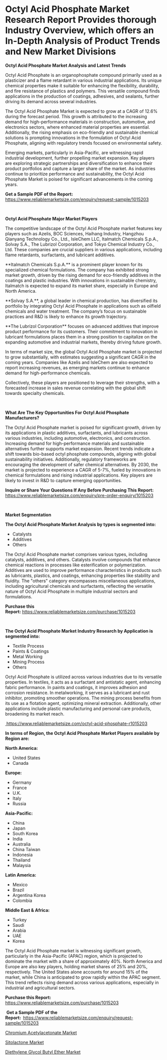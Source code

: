 <p><h1>Octyl Acid Phosphate Market Research Report Provides thorough Industry Overview, which offers an In-Depth Analysis of Product Trends and New Market Divisions</h1></p><p><strong>Octyl Acid Phosphate Market Analysis and Latest Trends</strong></p>
<p><p>Octyl Acid Phosphate is an organophosphate compound primarily used as a plasticizer and a flame retardant in various industrial applications. Its unique chemical properties make it suitable for enhancing the flexibility, durability, and fire resistance of plastics and polymers. This versatile compound finds applications in the production of coatings, adhesives, and sealants, further driving its demand across several industries.</p><p>The Octyl Acid Phosphate Market is expected to grow at a CAGR of 12.6% during the forecast period. This growth is attributed to the increasing demand for high-performance materials in construction, automotive, and electronics sectors, where enhanced material properties are essential. Additionally, the rising emphasis on eco-friendly and sustainable chemical solutions is prompting innovations in the formulation of Octyl Acid Phosphate, aligning with regulatory trends focused on environmental safety.</p><p>Emerging markets, particularly in Asia-Pacific, are witnessing rapid industrial development, further propelling market expansion. Key players are exploring strategic partnerships and diversification to enhance their product portfolios and capture a larger share of the market. As industries continue to prioritize performance and sustainability, the Octyl Acid Phosphate Market is poised for significant advancements in the coming years.</p></p>
<p><strong>Get a Sample PDF of the Report:&nbsp;</strong> <a href="https://www.reliablemarketsize.com/enquiry/request-sample/1015203?utm_campaign=2008&utm_medium=2&utm_source=Github&utm_content=ia&utm_term=06032025&utm_id=octyl-acid-phosphate">https://www.reliablemarketsize.com/enquiry/request-sample/1015203</a></p>
<p>&nbsp;</p>
<p><strong>Octyl Acid Phosphate Major Market Players</strong></p>
<p><p>The competitive landscape of the Octyl Acid Phosphate market features key players such as Azelis, BOC Sciences, Haihang Industry, Hangzhou Qianyang Technology Co., Ltd., IsleChem LLC, Italmatch Chemicals S.p.A., Solvay S.A., The Lubrizol Corporation, and Tokyo Chemical Industry Co., Ltd. These companies are crucial suppliers in various applications, including flame retardants, surfactants, and lubricant additives.</p><p>**Italmatch Chemicals S.p.A.** is a prominent player known for its specialized chemical formulations. The company has exhibited strong market growth, driven by the rising demand for eco-friendly additives in the coatings and plastic industries. With innovations in sustainable chemistry, Italmatch is expected to expand its market share, especially in Europe and North America.</p><p>**Solvay S.A.**, a global leader in chemical production, has diversified its portfolio by integrating Octyl Acid Phosphate in applications such as oilfield chemicals and water treatment. The company’s focus on sustainable practices and R&D is likely to enhance its growth trajectory.</p><p>**The Lubrizol Corporation** focuses on advanced additives that improve product performance for its customers. Their commitment to innovation in lubricant formulations places them in a strong position to capitalize on the expanding automotive and industrial markets, thereby driving future growth.</p><p>In terms of market size, the global Octyl Acid Phosphate market is projected to grow substantially, with estimates suggesting a significant CAGR in the coming years. Companies like Azelis and IsleChem are also expected to report increasing revenues, as emerging markets continue to enhance demand for high-performance chemicals. </p><p>Collectively, these players are positioned to leverage their strengths, with a forecasted increase in sales revenue correlating with the global shift towards specialty chemicals.</p></p>
<p>&nbsp;</p>
<p><strong>What Are The Key Opportunities For Octyl Acid Phosphate Manufacturers?</strong></p>
<p><p>The Octyl Acid Phosphate market is poised for significant growth, driven by its applications in plastic additives, surfactants, and lubricants across various industries, including automotive, electronics, and construction. Increasing demand for high-performance materials and sustainable alternatives further supports market expansion. Recent trends indicate a shift towards bio-based octyl phosphate compounds, aligning with global sustainability initiatives. Additionally, regulatory frameworks are encouraging the development of safer chemical alternatives. By 2030, the market is projected to experience a CAGR of 5-7%, fueled by innovations in chemical formulations and rising industrial applications. Key players are likely to invest in R&D to capture emerging opportunities.</p></p>
<p><strong>Inquire or Share Your Questions If Any Before Purchasing This Report:</strong> <a href="https://www.reliablemarketsize.com/enquiry/pre-order-enquiry/1015203?utm_campaign=2008&utm_medium=2&utm_source=Github&utm_content=ia&utm_term=06032025&utm_id=octyl-acid-phosphate">https://www.reliablemarketsize.com/enquiry/pre-order-enquiry/1015203</a></p>
<p>&nbsp;</p>
<p><strong>Market Segmentation</strong></p>
<p><strong>The Octyl Acid Phosphate Market Analysis by types is segmented into:</strong></p>
<p><ul><li>Catalysts</li><li>Additives</li><li>Others</li></ul></p>
<p><p>The Octyl Acid Phosphate market comprises various types, including catalysts, additives, and others. Catalysts involve compounds that enhance chemical reactions in processes like esterification or polymerization. Additives are used to improve performance characteristics in products such as lubricants, plastics, and coatings, enhancing properties like stability and fluidity. The "others" category encompasses miscellaneous applications, including agricultural chemicals and surfactants, reflecting the versatile nature of Octyl Acid Phosphate in multiple industrial sectors and formulations.</p></p>
<p><strong>Purchase this Report:&nbsp;</strong><a href="https://www.reliablemarketsize.com/purchase/1015203?utm_campaign=2008&utm_medium=2&utm_source=Github&utm_content=ia&utm_term=06032025&utm_id=octyl-acid-phosphate">https://www.reliablemarketsize.com/purchase/1015203</a></p>
<p>&nbsp;</p>
<p><strong>The Octyl Acid Phosphate Market Industry Research by Application is segmented into:</strong></p>
<p><ul><li>Textile Process</li><li>Paints & Coatings</li><li>Metal Working</li><li>Mining Process</li><li>Others</li></ul></p>
<p><p>Octyl Acid Phosphate is utilized across various industries due to its versatile properties. In textiles, it acts as a surfactant and antistatic agent, enhancing fabric performance. In paints and coatings, it improves adhesion and corrosion resistance. In metalworking, it serves as a lubricant and rust inhibitor, promoting smoother operations. The mining process benefits from its use as a flotation agent, optimizing mineral extraction. Additionally, other applications include plastic manufacturing and personal care products, broadening its market reach.</p></p>
<p><a href="https://www.reliablemarketsize.com/octyl-acid-phosphate-r1015203?utm_campaign=2008&utm_medium=2&utm_source=Github&utm_content=ia&utm_term=06032025&utm_id=octyl-acid-phosphate">&nbsp;https://www.reliablemarketsize.com/octyl-acid-phosphate-r1015203</a></p>
<p><strong>In terms of Region, the Octyl Acid Phosphate Market Players available by Region are:</strong></p>
<p>
    <p> <strong> North America: </strong>
        <ul>
            <li>United States</li>
            <li>Canada</li>
        </ul>
        </p> 
    <p> <strong> Europe: </strong>
        <ul>
            <li>Germany</li>
            <li>France</li>
            <li>U.K.</li>
            <li>Italy</li>
            <li>Russia</li>
        </ul>
        </p> 
    <p> <strong> Asia-Pacific: </strong>
        <ul>
            <li>China</li>
            <li>Japan</li>
            <li>South Korea</li>
            <li>India</li>
            <li>Australia</li>
            <li>China Taiwan</li>
            <li>Indonesia</li>
            <li>Thailand</li>
            <li>Malaysia</li>
        </ul>
        </p> 
    <p> <strong> Latin America: </strong>
        <ul>
            <li>Mexico</li>
            <li>Brazil</li>
            <li>Argentina Korea</li>
            <li>Colombia</li>
        </ul>
        </p> 
    <p> <strong> Middle East & Africa: </strong>
        <ul>
            <li>Turkey</li>
            <li>Saudi</li>
            <li>Arabia</li>
            <li>UAE</li>
            <li>Korea</li>
        </ul>
    </p>
    </p>
<p><p>The Octyl Acid Phosphate market is witnessing significant growth, particularly in the Asia-Pacific (APAC) region, which is projected to dominate the market with a share of approximately 40%. North America and Europe are also key players, holding market shares of 25% and 20%, respectively. The United States alone accounts for around 15% of the market, while China is anticipated to grow rapidly within the APAC segment. This trend reflects rising demand across various applications, especially in industrial and agricultural sectors.</p></p>
<p><strong>Purchase this Report: </strong><a href="https://www.reliablemarketsize.com/purchase/1015203?utm_campaign=2008&utm_medium=2&utm_source=Github&utm_content=ia&utm_term=06032025&utm_id=octyl-acid-phosphate">https://www.reliablemarketsize.com/purchase/1015203</a></p>
<p>&nbsp;<strong>Get a Sample PDF of the Report:&nbsp;&nbsp;</strong><a href="https://www.reliablemarketsize.com/enquiry/request-sample/1015203?utm_campaign=2008&utm_medium=2&utm_source=Github&utm_content=ia&utm_term=06032025&utm_id=octyl-acid-phosphate">https://www.reliablemarketsize.com/enquiry/request-sample/1015203</a></p>
<p><strong></strong></p>
<p><p><a href="https://github.com/barlevsebako/Market-Research-Report-List-1/blob/main/chromium-acetylacetonate-market.md?utm_campaign=2008&utm_medium=2&utm_source=Github&utm_content=ia&utm_term=06032025&utm_id=octyl-acid-phosphate">Chromium Acetylacetonate Market</a></p><p><a href="https://github.com/tyreinhssan/Market-Research-Report-List-1/blob/main/sitolactone-market.md?utm_campaign=2008&utm_medium=2&utm_source=Github&utm_content=ia&utm_term=06032025&utm_id=octyl-acid-phosphate">Sitolactone Market</a></p><p><a href="https://github.com/PeterParrish5/Market-Research-Report-List-7/blob/main/diethylene-glycol-butyl-ether-market.md?utm_campaign=2008&utm_medium=2&utm_source=Github&utm_content=ia&utm_term=06032025&utm_id=octyl-acid-phosphate">Diethylene Glycol Butyl Ether Market</a></p></p>